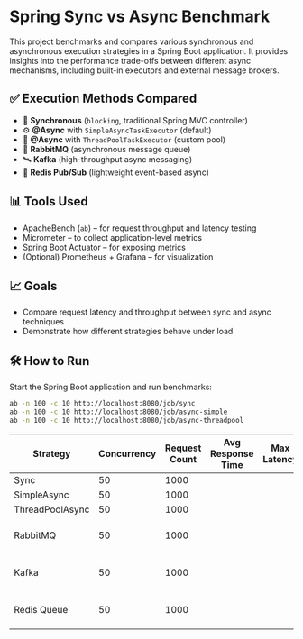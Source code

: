 # Spring Sync vs Async Benchmark

This project benchmarks and compares various synchronous and asynchronous execution strategies in a Spring Boot application. It provides insights into the performance trade-offs between different async mechanisms, including built-in executors and external message brokers.

## ✅ Execution Methods Compared

- 🔁 **Synchronous** (`blocking`, traditional Spring MVC controller)
- ⚙️ **@Async** with `SimpleAsyncTaskExecutor` (default)
- 🧵 **@Async** with `ThreadPoolTaskExecutor` (custom pool)
- 📨 **RabbitMQ** (asynchronous message queue)
- 🛰️ **Kafka** (high-throughput async messaging)
- 🧠 **Redis Pub/Sub** (lightweight event-based async)

## 📊 Tools Used

- ApacheBench (`ab`) – for request throughput and latency testing
- Micrometer – to collect application-level metrics
- Spring Boot Actuator – for exposing metrics
- (Optional) Prometheus + Grafana – for visualization

## 📈 Goals

- Compare request latency and throughput between sync and async techniques
- Demonstrate how different strategies behave under load

## 🛠️ How to Run

Start the Spring Boot application and run benchmarks:

```bash
ab -n 100 -c 10 http://localhost:8080/job/sync
ab -n 100 -c 10 http://localhost:8080/job/async-simple
ab -n 100 -c 10 http://localhost:8080/job/async-threadpool
```

| Strategy        | Concurrency | Request Count | Avg Response Time | Max Latency | QPS (Throughput) | Notes              |
| --------------- | ----------- | ------------- | ----------------- | ----------- | ---------------- | ------------------ |
| Sync            | 50          | 1000          |                   |             |                  |                    |
| SimpleAsync     | 50          | 1000          |                   |             |                  |                    |
| ThreadPoolAsync | 50          | 1000          |                   |             |                  |                    |
| RabbitMQ        | 50          | 1000          |                   |             |                  | Queue latency juga |
| Kafka           | 50          | 1000          |                   |             |                  | Queue latency juga |
| Redis Queue     | 50          | 1000          |                   |             |                  | Queue latency juga |


